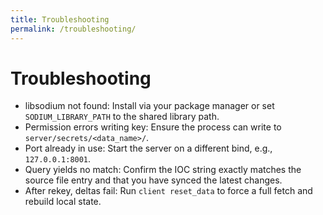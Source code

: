 ```yaml
---
title: Troubleshooting
permalink: /troubleshooting/
---
```


# Troubleshooting

- libsodium not found: Install via your package manager or set `SODIUM_LIBRARY_PATH` to the shared library path.
- Permission errors writing key: Ensure the process can write to `server/secrets/<data_name>/`.
- Port already in use: Start the server on a different bind, e.g., `127.0.0.1:8001`.
- Query yields no match: Confirm the IOC string exactly matches the source file entry and that you have synced the latest changes.
- After rekey, deltas fail: Run `client reset_data` to force a full fetch and rebuild local state.
